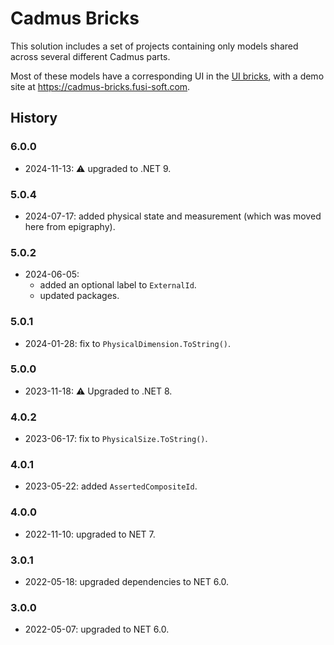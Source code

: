 ﻿# Cadmus Bricks

This solution includes a set of projects containing only models shared across several different Cadmus parts.

Most of these models have a corresponding UI in the [UI bricks](https://github.com/vedph/cadmus-bricks-shell), with a demo site at <https://cadmus-bricks.fusi-soft.com>.

## History

### 6.0.0

- 2024-11-13: ⚠️ upgraded to .NET 9.

### 5.0.4

- 2024-07-17: added physical state and measurement (which was moved here from epigraphy).

### 5.0.2

- 2024-06-05:
  - added an optional label to `ExternalId`.
  - updated packages.

### 5.0.1

- 2024-01-28: fix to `PhysicalDimension.ToString()`.

### 5.0.0

- 2023-11-18: ⚠️ Upgraded to .NET 8.

### 4.0.2

- 2023-06-17: fix to `PhysicalSize.ToString()`.

### 4.0.1

- 2023-05-22: added `AssertedCompositeId`.

### 4.0.0

- 2022-11-10: upgraded to NET 7.

### 3.0.1

- 2022-05-18: upgraded dependencies to NET 6.0.

### 3.0.0

- 2022-05-07: upgraded to NET 6.0.
